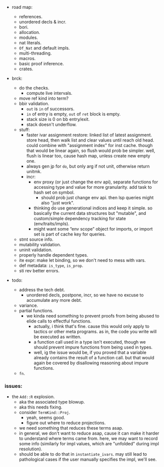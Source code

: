 
- road map:
    - references.
    - unordered decls & incr.
    - bori.
    - allocation.
    - modules.
    - nat literals.
    - `Of_Nat` and default impls.
    - multi-threading.
    - macros.
    - basic proof inference.
    - crates.


- brck:
    - do the checks.
        - compute live intervals.
    - move ref kind into term?
    - bbir validation.
        - `out` is `in` of successors.
        - `in` of entry is empty, `out` of `ret` block is empty.
        - stack size is 0 on bb entry/exit.
        - stack doesn't underflow.
    - stuff:
        - faster ivar assignment restore: linked list of latest assignment.
          store head, then walk list and clear values until reach old head.
          could combine with "assignment index" for inst cache.
          though that would be linear again, so flush would prob be simpler.
          well, flush is linear too, cause hash map, unless create new empty one.
        - always gen jp for `do`, but only arg if not unit, otherwise return unitmk.
        - incr:
            - env proxy (or just change the env api),
              separate functions for accessing type and value for more granularity.
              add task to hash set on symbol.
                - should prob just change env api. then lsp queries might also "just work".
            - thinking do use generational indices and keep it simple.
              so basically the current data structures but "mutable",
              and custom/simple dependency tracking for state (env/traits/impls).
            - might want some “env scope” object for imports,
              or import set is part of cache key for queries.
    - stmt source info.
    - mutability validation.
    - uninit validation.
    - properly handle dependent types.
    - ite expr: make let binding, so we don't need to mess with vars.
    - def metadata: `is_type`, `is_prop`.
    - sti rev better errors.

- todo:
    - address the tech debt.
        - unordered decls, postpone, incr, so we have no excuse to accumulate any more debt.
    - variance.
    - partial functions.
        - we kinda need something to prevent proofs from
          being abused to elide calls to effectful functions.
            - actually, i think that's fine. cause this would only apply
              to tactics or other meta programs.
              as in, the code you write will be executed as written.
            - a function call used in a type isn't executed,
              though we should prevent impure functions from being used
              in types.
            - well, ig the issue would be, if you proved that a variable
              already contains the result of a function call.
              but that would again be covered by disallowing reasoning
              about impure functions.
    - `fn`.


### issues:

- the `Add::R` explosion.
    - aka the associated type blowup.
    - aka this needs fixing.
    - consider `TermKind::Proj`.
        - yeah, seems good.
        - figure out where to reduce projections.
    - we need something that reduces these terms asap.
    - in general, we don't want to reduce asap, cause it can make it harder
      to understand where terms came from.
      here, we may want to record some info (similarly for impl values,
      which are "unfolded" during impl resolution).
    - should be able to do that in `instantiate_ivars`. may still lead to
      pathological cases if the user manually specifies the impl, we'll see.


